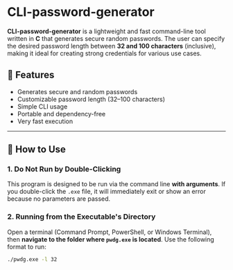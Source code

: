 # CLI-password-generator

**CLI-password-generator** is a lightweight and fast command-line tool written in **C** that generates secure random passwords. The user can specify the desired password length between **32 and 100 characters** (inclusive), making it ideal for creating strong credentials for various use cases.

## 🔑 Features

- Generates secure and random passwords
- Customizable password length (32–100 characters)
- Simple CLI usage
- Portable and dependency-free
- Very fast execution

---

## 🚀 How to Use

### 1. Do Not Run by Double-Clicking  
This program is designed to be run via the command line **with arguments**. If you double-click the `.exe` file, it will immediately exit or show an error because no parameters are passed.

### 2. Running from the Executable's Directory  
Open a terminal (Command Prompt, PowerShell, or Windows Terminal), then **navigate to the folder where `pwdg.exe` is located**. Use the following format to run:

```bash
./pwdg.exe -l 32

